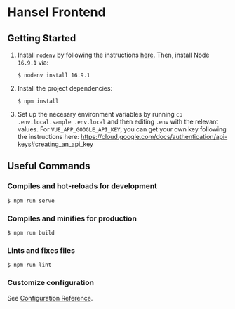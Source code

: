 # Hansel Frontend

## Getting Started

1. Install `nodenv` by following the instructions [here](https://github.com/nodenv/nodenv#installation).
   Then, install Node `16.9.1` via:
   ```
   $ nodenv install 16.9.1
   ```
1. Install the project dependencies:
   ```
   $ npm install
   ```
1. Set up the necesary environment variables by running `cp .env.local.sample .env.local` and then editing `.env` with the relevant values.
   For `VUE_APP_GOOGLE_API_KEY`, you can get your own key following the instructions here: https://cloud.google.com/docs/authentication/api-keys#creating_an_api_key

## Useful Commands

### Compiles and hot-reloads for development

```
$ npm run serve
```

### Compiles and minifies for production

```
$ npm run build
```

### Lints and fixes files

```
$ npm run lint
```

### Customize configuration

See [Configuration Reference](https://cli.vuejs.org/config/).

